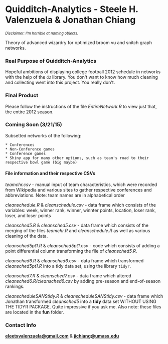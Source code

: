Quidditch-Analytics - Steele H. Valenzuela & Jonathan Chiang
===================
<small> *Disclaimer: I'm horrible at naming objects.* </small>  

Theory of advanced wizardry for optimized broom vu and snitch graph networks.

### Real Purpose of Quidditch-Analytics

Hopeful ambitions of displaying college football 2012 schedule in networks with the help of the `d3` library. You don't want to know how much cleaning and collecting went into this project. You really don't. 

### Final Product

Please follow the instructions of the file *EntireNetwork.R* to view just that, the entire 2012 season.

### Coming Soon (3/21/15)

Subsetted networks of the following:

    * Conferences
    * Non-Conference games
    * Conference games
    * Shiny app for many other options, such as team's road to their respective bowl game (big maybe)

#### File information and their respective CSVs

*teamchr.csv* - manual input of team characteristics, which were recorded from Wikipedia and various sites to gather respective conferences and abbreviations. Note: team names are in alphabetical order

*cleanschedule.R* & *cleanschedule.csv* - data frame which consists of the variables: week, winner rank, winner, winnter points, location, loser rank, loser, and loser points

*cleansched5.R* & *cleansched5.csv* - data frame which consists of the merging of the files *teamchr.R* and *cleanschedule.R* as well as various cleaning of the data.

*cleansched5pt1.R* & *cleansched5pt1.csv* - code which consists of adding a point differential column transforming the file of *cleansched5.R*.

*cleansched6.R* & *cleansched6.csv* - data frame which transformed *cleansched5pt1.R* into a tidy data set, using the library `tidyr`.

*cleansched7.R* & *cleansched7.csv* - data frame which altered *cleansched6.R/cleansched6.csv* by adding pre-season and end-of-season rankings. 

*cleanscheduleSANStidy.R* & *cleanscheduleSANStidy.csv* - data frame which Jonathan transformed *cleansched5* into a **tidy** data set WITHOUT USING THE TIDYR PACKAGE. Quite impressive if you ask me. Also note: these files are located in the **fun** folder. 

### Contact Info

**eleetsvalenzuela@gmail.com** & **jichiang@umass.edu**


